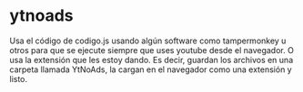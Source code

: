 # ytnoads
Usa el código de codigo.js usando algún software como tampermonkey u otros para que se ejecute siempre que uses youtube desde el navegador. O usa la extensión que les estoy dando. Es decir, guardan los archivos en una carpeta llamada YtNoAds, la cargan en el navegador como una extensión y listo.
